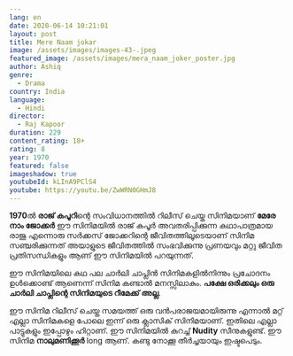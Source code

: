 ```yaml
---
lang: en
date: 2020-06-14 10:21:01
layout: post
title: Mere Naam jokar
image: /assets/images/images-43-.jpeg
featured_image: /assets/images/mera_naam_joker_poster.jpg
author: Ashiq
genre:
  - Drama
country: India
language:
  - Hindi
director:
  - Raj Kapoor
duration: 229
content_rating: 18+
rating: 8
year: 1970
featured: false
imageshadow: true
youtubeId: kLInA9PClS4
youtube: https://youtu.be/ZwWRN0GHmJ8
---
```

**1970**ൽ **രാജ് കപൂറി**ന്റെ സംവിധാനത്തിൽ റിലീസ് ചെയ്ത സിനിമയാണ് **മേരേ നാം ജോക്കർ** ഈ സിനിമയിൽ രാജ് കപൂർ അവതരിപ്പിക്കുന്ന കഥാപാത്രമായ രാജു എന്നൊരു സർക്കസ് ജോക്കറിന്റെ ജീവിതത്തിലൂടെയാണ് സിനിമ സഞ്ചരിക്കുന്നത്
അയാളുടെ ജീവിതത്തിൽ സംഭവിക്കുന്നു പ്രണയവും മറ്റു ജീവിത പ്രതിസന്ധികളും ആണ് ഈ സിനിമയിൽ പറയുന്നത്.

ഈ സിനിമയിലെ കഥ പല ചാർലി ചാപ്ലിൻ  സിനിമകളിൽനിന്നും പ്രചോദനം ഉൾക്കൊണ്ട് ആണെന്ന്  സിനിമ കണ്ടാൽ മനസ്സിലാകും. **പക്ഷേ ഒരിക്കലും ഒരു ചാർലി ചാപ്ലിന്റെ സിനിമയുടെ റീമേക്ക് അല്ല**.

ഈ സിനിമ റിലീസ് ചെയ്ത സമയത്ത് ഒരു വൻപരാജയമായിരുന്നു എന്നാൽ മറ്റ് എല്ലാ സിനിമകളെ പോലെ ഇന്ന് ഒരു ക്ലാസിക് സിനിമയാണ്. ഇതിലെ എല്ലാ പാട്ടുകളും ഇപ്പോഴും ഹിറ്റാണ്. ഈ സിനിമയിൽ കുറച്ച് **Nudity** സീനുകളുണ്ട്.
ഈ സിനിമ **നാലുമണിക്കൂർ** long ആണ്. കണ്ടു നോക്കൂ തീർച്ചയായും ഇഷ്ടപെടും.
